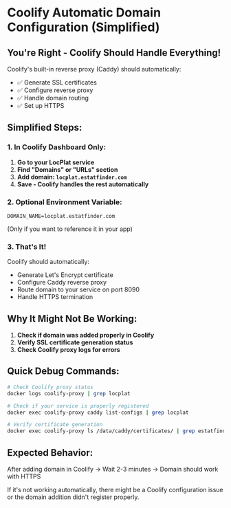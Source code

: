 # Coolify Automatic Domain Configuration (Simplified)

## You're Right - Coolify Should Handle Everything!

Coolify's built-in reverse proxy (Caddy) should automatically:
- ✅ Generate SSL certificates
- ✅ Configure reverse proxy 
- ✅ Handle domain routing
- ✅ Set up HTTPS

## Simplified Steps:

### 1. In Coolify Dashboard Only:
1. **Go to your LocPlat service**
2. **Find "Domains" or "URLs" section**
3. **Add domain: `locplat.estatfinder.com`**
4. **Save - Coolify handles the rest automatically**

### 2. Optional Environment Variable:
```env
DOMAIN_NAME=locplat.estatfinder.com
```
(Only if you want to reference it in your app)

### 3. That's It!
Coolify should automatically:
- Generate Let's Encrypt certificate
- Configure Caddy reverse proxy
- Route domain to your service on port 8090
- Handle HTTPS termination

## Why It Might Not Be Working:

1. **Check if domain was added properly in Coolify**
2. **Verify SSL certificate generation status**
3. **Check Coolify proxy logs for errors**

## Quick Debug Commands:
```bash
# Check Coolify proxy status
docker logs coolify-proxy | grep locplat

# Check if your service is properly registered
docker exec coolify-proxy caddy list-configs | grep locplat

# Verify certificate generation
docker exec coolify-proxy ls /data/caddy/certificates/ | grep estatfinder
```

## Expected Behavior:
After adding domain in Coolify → Wait 2-3 minutes → Domain should work with HTTPS

If it's not working automatically, there might be a Coolify configuration issue or the domain addition didn't register properly.